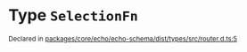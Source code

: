 # Type `SelectionFn`
<sub>Declared in [packages/core/echo/echo-schema/dist/types/src/router.d.ts:5]()</sub>
